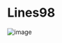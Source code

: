 # Lines98
![image](https://user-images.githubusercontent.com/55750592/224912171-87578325-b8bb-422b-9e40-d44bc64e2d60.png)
